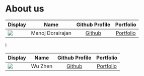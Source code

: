 # About us


Display |       Name       | Github Profile | Portfolio 
--------|:----------------:|:--------------:|:---------:
![](https://via.placeholder.com/100.png?text=Photo) | Manoj Dorairajan | [Github](https://github.com/Manoj364) | [Portfolio](docs/team/johndoe.md)
!

Display |   Name   | Github Profile | Portfolio 
--------|:--------:|:--------------:|:---------:
![](https://via.placeholder.com/100.png?text=Photo) | Wu Zhen  | [Github](https://github.com/wuzhzn) | [Portfolio](docs/team/johndoe.md)

